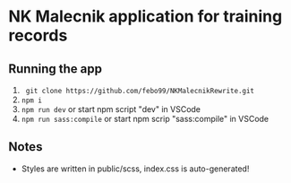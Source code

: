 # NK Malecnik application for training records
## Running the app
1. ``` git clone https://github.com/febo99/NKMalecnikRewrite.git```
2. ``` npm i ```
3. ``` npm run dev ``` or start npm script "dev" in VSCode
4. ``` npm run sass:compile ``` or start npm scrip "sass:compile" in VSCode
## Notes
- Styles are written in public/scss, index.css is auto-generated!
